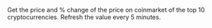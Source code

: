 Get the price and % change of the price on coinmarket of the top 10 cryptocurrencies. Refresh the value every 5 minutes.
